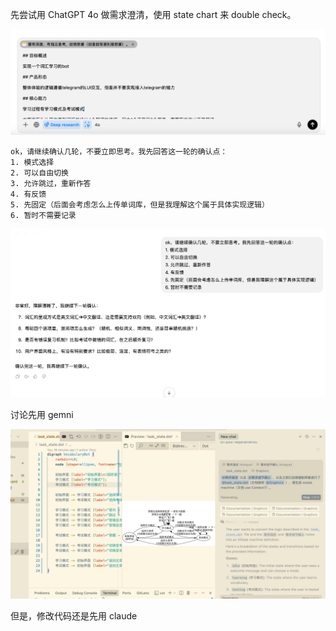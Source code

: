 先尝试用 ChatGPT 4o 做需求澄清，使用 state chart 来 double check。

![image-20250428112447683](./public/image-20250428112447683.png)



```
ok，请继续确认几轮，不要立即思考。我先回答这一轮的确认点：
1. 模式选择
2. 可以自由切换
3. 允许跳过，重新作答
4. 有反馈
5. 先固定（后面会考虑怎么上传单词库，但是我理解这个属于具体实现逻辑）
6. 暂时不需要记录
```



![image-20250428112936004](./public/image-20250428112936004.png)

讨论先用 gemni

![image-20250428121414227](./public/image-20250428121414227.png)

但是，修改代码还是先用 claude



